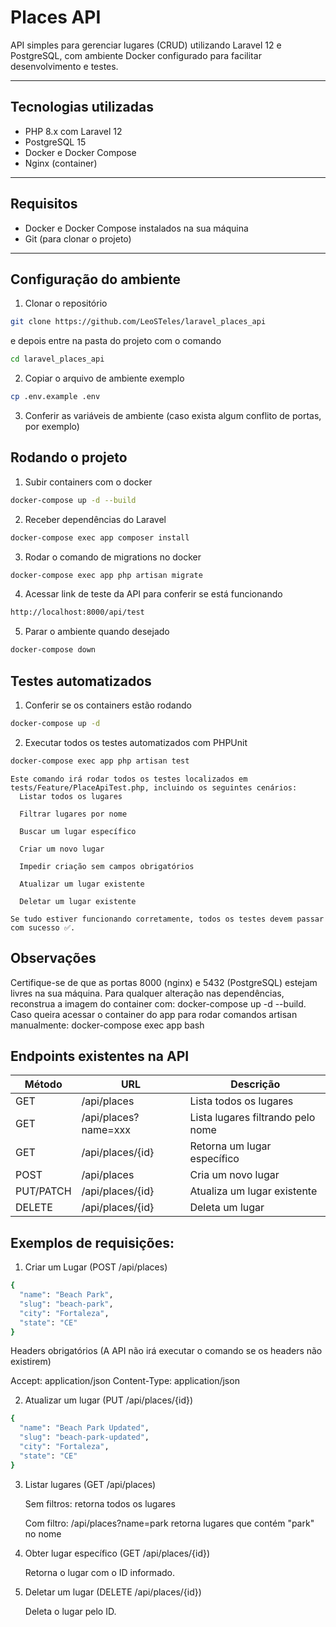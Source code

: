 # Places API

API simples para gerenciar lugares (CRUD) utilizando Laravel 12 e PostgreSQL, com ambiente Docker configurado para facilitar desenvolvimento e testes.

---

## Tecnologias utilizadas

- PHP 8.x com Laravel 12
- PostgreSQL 15
- Docker e Docker Compose
- Nginx (container)

---

## Requisitos

- Docker e Docker Compose instalados na sua máquina
- Git (para clonar o projeto)

---

## Configuração do ambiente

1. Clonar o repositório
```bash
git clone https://github.com/LeoSTeles/laravel_places_api 
```
e depois entre na pasta do projeto com o comando 
```bash 
cd laravel_places_api
```

2. Copiar o arquivo de ambiente exemplo

```bash
cp .env.example .env
```

3. Conferir as variáveis de ambiente (caso exista algum conflito de portas, por exemplo)



## Rodando o projeto

1. Subir containers com o docker

```bash
docker-compose up -d --build
```

2. Receber dependências do Laravel

```bash
docker-compose exec app composer install
```

3. Rodar o comando de migrations no docker

```bash
docker-compose exec app php artisan migrate
```

4. Acessar link de teste da API para conferir se está funcionando

```bash
http://localhost:8000/api/test
```

5. Parar o ambiente quando desejado

```bash
docker-compose down
```

## Testes automatizados

1. Conferir se os containers estão rodando

```bash
docker-compose up -d
```

2. Executar todos os testes automatizados com PHPUnit

```bash
docker-compose exec app php artisan test
```
    Este comando irá rodar todos os testes localizados em tests/Feature/PlaceApiTest.php, incluindo os seguintes cenários:
      Listar todos os lugares

      Filtrar lugares por nome

      Buscar um lugar específico

      Criar um novo lugar

      Impedir criação sem campos obrigatórios

      Atualizar um lugar existente

      Deletar um lugar existente

    Se tudo estiver funcionando corretamente, todos os testes devem passar com sucesso ✅.

## Observações

Certifique-se de que as portas 8000 (nginx) e 5432 (PostgreSQL) estejam livres na sua máquina.
Para qualquer alteração nas dependências, reconstrua a imagem do container com:  docker-compose up -d --build.
Caso queira acessar o container do app para rodar comandos artisan manualmente: docker-compose exec app bash

## Endpoints existentes na API

| Método    | URL                  | Descrição                         |
| --------- | -------------------- | --------------------------------- |
| GET       | /api/places          | Lista todos os lugares            |
| GET       | /api/places?name=xxx | Lista lugares filtrando pelo nome |
| GET       | /api/places/{id}     | Retorna um lugar específico       |
| POST      | /api/places          | Cria um novo lugar                |
| PUT/PATCH | /api/places/{id}     | Atualiza um lugar existente       |
| DELETE    | /api/places/{id}     | Deleta um lugar                   |


## Exemplos de requisições:

1. Criar um Lugar (POST /api/places)

``` bash
{
  "name": "Beach Park",
  "slug": "beach-park",
  "city": "Fortaleza",
  "state": "CE"
}
```
Headers obrigatórios (A API não irá executar o comando se os headers não existirem)

Accept: application/json
Content-Type: application/json

2. Atualizar um lugar (PUT /api/places/{id})
``` bash
{
  "name": "Beach Park Updated",
  "slug": "beach-park-updated",
  "city": "Fortaleza",
  "state": "CE"
}
```
3. Listar lugares (GET /api/places)

    Sem filtros: retorna todos os lugares

    Com filtro: /api/places?name=park retorna lugares que contém "park" no nome

4. Obter lugar específico (GET /api/places/{id})

    Retorna o lugar com o ID informado.

5. Deletar um lugar (DELETE /api/places/{id})

    Deleta o lugar pelo ID.


